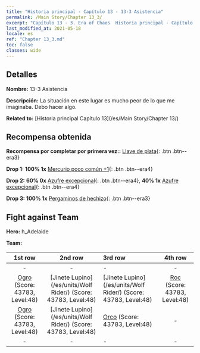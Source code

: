 ```yaml
---
title: "Historia principal - Capítulo 13 - 13-3 Asistencia"
permalink: /Main Story/Chapter 13_3/
excerpt: "Capítulo 13 - 3. Era of Chaos  Historia principal - Capítulo 13_3. 13-3 Asistencia"
last_modified_at: 2021-05-18
locale: es
ref: "Chapter 13_3.md"
toc: false
classes: wide
---
```


## Detalles

 **Nombre:** 13-3 Asistencia

 **Descripción:** La situación en este lugar es mucho peor de lo que me imaginaba. Debo hacer algo.

 **Related to:** [Historia principal Capítulo 13](/es/Main Story/Chapter 13/)

## Recompensa obtenida

 **Recompensa por completar por primera vez::** [Llave de plata](/ItemsES/con_693/){: .btn .btn--era3}

 **Drop 1:** **100% 1x** [Mercurio poco común +1](/ItemsES/mat_42/){: .btn .btn--era4}

 **Drop 2:** **60% 0x** [Azufre excepcional](/ItemsES/mat_36/){: .btn .btn--era4}, **40% 1x** [Azufre excepcional](/ItemsES/mat_36/){: .btn .btn--era4}

 **Drop 3:** **100% 1x** [Pergaminos de hechizo](/ItemsES/con_694/){: .btn .btn--era3}


## Fight against Team
 **Hero:** h_Adelaide

 **Team:**


  | 1st row | 2nd row | 3rd row | 4th row |
  |:----:|:----:|:----|:----:|
  | - | - | - | - |
  | [Ogro](/es/units/Ogre/) (Score: 43783, Level:48)  | [Jinete Lupino](/es/units/Wolf Rider/) (Score: 43783, Level:48)  | [Jinete Lupino](/es/units/Wolf Rider/) (Score: 43783, Level:48)  | [Roc](/es/units/Roc/) (Score: 43783, Level:48)  |
  | [Ogro](/es/units/Ogre/) (Score: 43783, Level:48)  | [Jinete Lupino](/es/units/Wolf Rider/) (Score: 43783, Level:48)  | [Orco](/es/units/Orc/) (Score: 43783, Level:48)  | - |
  | - | - | - | - |


